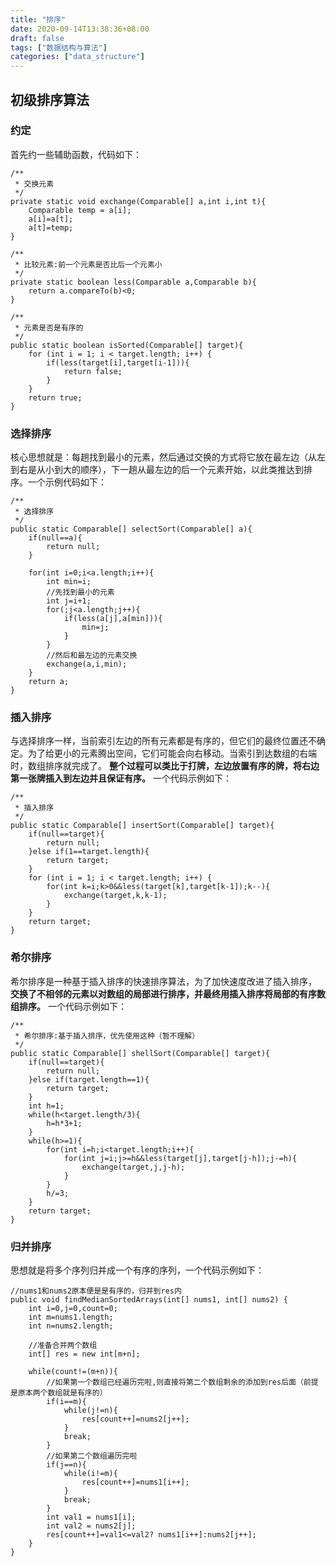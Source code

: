 ```yaml
---
title: "排序"
date: 2020-09-14T13:38:36+08:00
draft: false
tags: ["数据结构与算法"]
categories: ["data_structure"]
---
```


## 初级排序算法
### 约定
首先约一些辅助函数，代码如下：

    /**
     * 交换元素
     */
    private static void exchange(Comparable[] a,int i,int t){
        Comparable temp = a[i];
        a[i]=a[t];
        a[t]=temp;
    }

    /**
     * 比较元素:前一个元素是否比后一个元素小
     */
    private static boolean less(Comparable a,Comparable b){
        return a.compareTo(b)<0;
    }

    /**
     * 元素是否是有序的
     */
    public static boolean isSorted(Comparable[] target){
        for (int i = 1; i < target.length; i++) {
            if(less(target[i],target[i-1])){
                return false;
            }
        }
        return true;
    }

### 选择排序
核心思想就是：每趟找到最小的元素，然后通过交换的方式将它放在最左边（从左到右是从小到大的顺序），下一趟从最左边的后一个元素开始，以此类推达到排序。一个示例代码如下：

	/**
	 * 选择排序
	 */
	public static Comparable[] selectSort(Comparable[] a){
	    if(null==a){
	        return null;
	    }
	
	    for(int i=0;i<a.length;i++){
	        int min=i;
	        //先找到最小的元素
	        int j=i+1;
	        for(;j<a.length;j++){
	            if(less(a[j],a[min])){
	                min=j;
	            }
	        }
	        //然后和最左边的元素交换
	        exchange(a,i,min);
	    }
	    return a;
	}

### 插入排序
与选择排序一样，当前索引左边的所有元素都是有序的，但它们的最终位置还不确定。为了给更小的元素腾出空间，它们可能会向右移动。当索引到达数组的右端时，数组排序就完成了。 **整个过程可以类比于打牌，左边放置有序的牌，将右边第一张牌插入到左边并且保证有序。** 一个代码示例如下：

    /**
     * 插入排序
     */
    public static Comparable[] insertSort(Comparable[] target){
        if(null==target){
            return null;
        }else if(1==target.length){
            return target;
        }
        for (int i = 1; i < target.length; i++) {
            for(int k=i;k>0&&less(target[k],target[k-1]);k--){
                exchange(target,k,k-1);
            }
        }
        return target;
    }

### 希尔排序
希尔排序是一种基于插入排序的快速排序算法，为了加快速度改进了插入排序， **交换了不相邻的元素以对数组的局部进行排序，并最终用插入排序将局部的有序数组排序。** 一个代码示例如下：

	/**
     * 希尔排序:基于插入排序，优先使用这种（暂不理解）
     */
    public static Comparable[] shellSort(Comparable[] target){
        if(null==target){
            return null;
        }else if(target.length==1){
            return target;
        }
        int h=1;
        while(h<target.length/3){
            h=h*3+1;
        }
        while(h>=1){
            for(int i=h;i<target.length;i++){
                for(int j=i;j>=h&&less(target[j],target[j-h]);j-=h){
                    exchange(target,j,j-h);
                }
            }
            h/=3;
        }
        return target;
    }

### 归并排序
思想就是将多个序列归并成一个有序的序列，一个代码示例如下：

	//nums1和nums2原本便是是有序的，归并到res内
    public void findMedianSortedArrays(int[] nums1, int[] nums2) {
        int i=0,j=0,count=0;
        int m=nums1.length;
        int n=nums2.length;

        //准备合并两个数组
        int[] res = new int[m+n];

        while(count!=(m+n)){
            //如果第一个数组已经遍历完啦,则直接将第二个数组剩余的添加到res后面（前提是原本两个数组就是有序的）
            if(i==m){
                while(j!=n){
                    res[count++]=nums2[j++];
                }
                break;
            }
            //如果第二个数组遍历完啦
            if(j==n){
                while(i!=m){
                    res[count++]=nums1[i++];
                }
                break;
            }
            int val1 = nums1[i];
            int val2 = nums2[j];
            res[count++]=val1<=val2? nums1[i++]:nums2[j++];
        }
    }